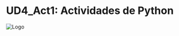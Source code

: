 # UD4_Act1: Actividades de Python




![Logo](https://upload.wikimedia.org/wikipedia/commons/thumb/0/0a/Python.svg/250px-Python.svg.png)